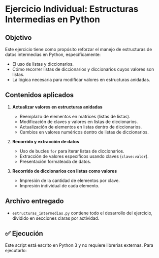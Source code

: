 # Ejercicio Individual: Estructuras Intermedias en Python

## Objetivo

Este ejercicio tiene como propósito reforzar el manejo de estructuras de datos intermedias en Python, específicamente:

- El uso de listas y diccionarios.
- Cómo recorrer listas de diccionarios y diccionarios cuyos valores son listas.
- La lógica necesaria para modificar valores en estructuras anidadas.

## Contenidos aplicados

1. **Actualizar valores en estructuras anidadas**
   - Reemplazo de elementos en matrices (listas de listas).
   - Modificación de claves y valores en listas de diccionarios.
   - Actualización de elementos en listas dentro de diccionarios.
   - Cambios en valores numéricos dentro de listas de diccionarios.

2. **Recorrido y extracción de datos**
   - Uso de bucles `for` para iterar listas de diccionarios.
   - Extracción de valores específicos usando claves (`clave:valor`).
   - Presentación formateada de datos.

3. **Recorrido de diccionarios con listas como valores**
   - Impresión de la cantidad de elementos por clave.
   - Impresión individual de cada elemento.

## Archivo entregado

- `estructuras_intermedias.py` contiene todo el desarrollo del ejercicio, dividido en secciones claras por actividad.

## ✅ Ejecución

Este script está escrito en Python 3 y no requiere librerías externas. Para ejecutarlo:
